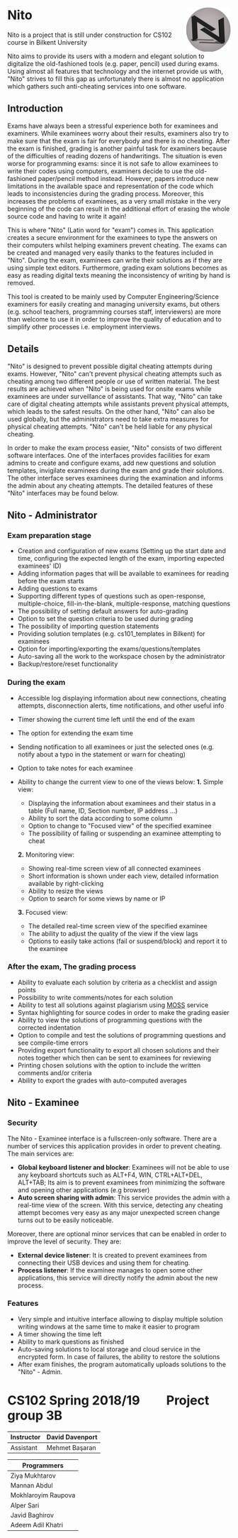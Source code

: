 # Nito <img align="right" width="100" height="100" src="/Resources/logo_nito.png">
Nito is a project that is still under construction for CS102 course in Bilkent University

Nito aims to provide its users with a modern and elegant solution to
digitalize the old-fashioned tools (e.g. paper, pencil) used during
exams. Using almost all features that technology and the internet
provide us with, "Nito" strives to fill this gap as unfortunately there
is almost no application which gathers such anti-cheating services into
one software.

## Introduction
Exams have always been a stressful experience both for examinees and
examiners. While examinees worry about their results, examiners also try
to make sure that the exam is fair for everybody and there is no
cheating. After the exam is finished, grading is another painful task
for examiners because of the difficulties of reading dozens of
handwritings. The situation is even worse for programming exams: since
it is not safe to allow examinees to write their codes using computers,
examiners decide to use the old-fashioned paper/pencil method instead.
However, papers introduce new limitations in the available space and
representation of the code which leads to inconsistencies during the
grading process. Moreover, this increases the problems of examinees, as
a very small mistake in the very beginning of the code can result in the
additional effort of erasing the whole source code and having to write
it again!

This is where "Nito" (Latin word for "exam") comes in. This application
creates a secure environment for the examinees to type the answers on
their computers whilst helping examiners prevent cheating. The exams can
be created and managed very easily thanks to the features included in
"Nito". During the exam, examinees can write their solutions as if they
are using simple text editors. Furthermore, grading exam solutions
becomes as easy as reading digital texts meaning the inconsistency of
writing by hand is removed.

This tool is created to be mainly used by Computer Engineering/Science
examiners for easily creating and managing university exams, but others
(e.g. school teachers, programming courses staff, interviewers) are more
than welcome to use it in order to improve the quality of education and
to simplify other processes i.e. employment interviews.

## Details
"Nito" is designed to prevent possible digital cheating attempts during
exams. However, "Nito" can't prevent physical cheating attempts such as
cheating among two different people or use of written material. The best
results are achieved when "Nito" is being used for onsite exams while
examinees are under surveillance of assistants. That way, "Nito" can
take care of digital cheating attempts while assistants prevent physical
attempts, which leads to the safest results. On the other hand, "Nito"
can also be used globally, but the administrators need to take extra
measures for physical cheating attempts. "Nito" can't be held liable for
any physical cheating.

In order to make the exam process easier, "Nito" consists of two
different software interfaces. One of the interfaces provides facilities
for exam admins to create and configure exams, add new questions and
solution templates, invigilate examinees during the exam and grade their
solutions. The other interface serves examinees during the examination
and informs the admin about any cheating attempts. The detailed features
of these "Nito" interfaces may be found below.

## Nito - Administrator
### Exam preparation stage
- Creation and configuration of new exams (Setting up the start date and time, configuring the expected length of the exam, importing expected examinees' ID)
- Adding information pages that will be available to examinees for reading before the exam starts
- Adding questions to exams
- Supporting different types of questions such as open-response, multiple-choice, fill-in-the-blank, multiple-response, matching questions
- The possibility of setting default answers for auto-grading
- Option to set the question criteria to be used during grading
- The possibility of importing question statements
- Providing solution templates (e.g. cs101\_templates in Bilkent) for examinees
- Option for importing/exporting the exams/questions/templates
- Auto-saving all the work to the workspace chosen by the administrator
- Backup/restore/reset functionality

### During the exam
- Accessible log displaying information about new connections, cheating attempts, disconnection alerts, time notifications, and other useful info
- Timer showing the current time left until the end of the exam
- The option for extending the exam time
- Sending notification to all examinees or just the selected ones (e.g. notify about a typo in the statement or warn for cheating)
- Option to take notes for each examinee
- Ability to change the current view to one of the views below:
  **1.** Simple view:
    - Displaying the information about examinees and their status in a table (Full name, ID, Section number, IP address ...)
    - Ability to sort the data according to some column
    - Option to change to "Focused view" of the specified examinee
    - The possibility of failing or suspending an examinee attempting to cheat
    
  **2.** Monitoring view:
    - Showing real-time screen view of all connected examinees
    - Short information is shown under each view, detailed information available by right-clicking
    - Ability to resize the views
    - Option to search for some views by name or IP
    
  **3.** Focused view:
    - The detailed real-time screen view of the specified examinee
    - The ability to adjust the quality of the view if the view lags
    - Options to easily take actions (fail or suspend/block) and report it to the examinee

### After the exam, The grading process
- Ability to evaluate each solution by criteria as a checklist and assign points
- Possibility to write comments/notes for each solution
- Ability to test all solutions against plagiarism using [MOSS](https://theory.stanford.edu/~aiken/moss/) service
- Syntax highlighting for source codes in order to make the grading easier
- Ability to view the solutions of programming questions with the corrected indentation
- Option to compile and test the solutions of programming questions and see compile-time errors
- Providing export functionality to export all chosen solutions and their notes together which then can be sent to examinees for reviewing
- Printing chosen solutions with the option to include the written comments and/or criteria
- Ability to export the grades with auto-computed averages

## Nito - Examinee
### Security
The Nito - Examinee interface is a fullscreen-only software. There are a number of services this application provides in order to prevent cheating. The main services are:
- **Global keyboard listener and blocker**: Examinees will not be able to use any keyboard shortcuts such as ALT+F4, WIN, CTRL+ALT+DEL, ALT+TAB; Its aim is to prevent examinees from minimizing the software and opening other applications (e.g browser)
- **Auto screen sharing with admin**: This service provides the admin with a real-time view of the screen. With this service, detecting any cheating attempt becomes very easy as any major unexpected screen change turns out to be easily noticeable.

Moreover, there are optional minor services that can be enabled in order to improve the level of security. They are:
- **External device listener**: It is created to prevent examinees from connecting their USB devices and using them for cheating.
- **Process listener**: If the examinee manages to open some other applications, this service will directly notify the admin about the new process.

### Features
- Very simple and intuitive interface allowing to display multiple solution writing windows at the same time to make it easier to program
- A timer showing the time left
- Ability to mark questions as finished
- Auto-saving solutions to local storage and cloud service in the encrypted form. In case of failures, the ability to restore the solutions
- After exam finishes, the program automatically uploads solutions to the "Nito" - Admin.

# CS102 Spring 2018/19 &nbsp; &nbsp; &nbsp; &nbsp; Project group 3B
Instructor | David Davenport
---------- | ----------------
Assistant  | Mehmet Başaran

|     Programmers     |
|---------------------|
| Ziya Mukhtarov      |
| Mannan Abdul        |
| Mokhlaroyim Raupova |
| Alper Sari          |
| Javid Baghirov      |
| Adeem Adil Khatri   |
